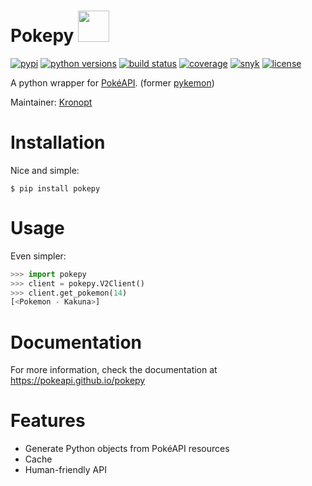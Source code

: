 # Pokepy <img heigth=50 width=50 src="https://veekun.com/dex/media/pokemon/global-link/14.png">

[![pypi](https://img.shields.io/pypi/v/pokepy.svg "pypi package")](https://pypi.org/project/pokepy)
[![python versions](https://img.shields.io/pypi/pyversions/pokepy.svg "supported python versions")](https://pypi.org/project/pokepy)
[![build status](https://circleci.com/gh/PokeAPI/pokepy.svg?style=svg "build status")](https://circleci.com/gh/PokeAPI/pokepy)
[![coverage](https://codecov.io/gh/PokeAPI/pokepy/branch/master/graph/badge.svg "code coverage")](https://codecov.io/gh/PokeAPI/pokepy)
[![snyk](https://img.shields.io/snyk/vulnerabilities/github/PokeAPI/pokepy.svg?style=popout "vulnerabilities")](https://snyk.io/test/github/pokeapi/pykemon)
[![license](https://img.shields.io/pypi/l/pokepy.svg "license")](https://github.com/PokeAPI/pokepy/blob/master/LICENSE)

A python wrapper for [PokéAPI](https://pokeapi.co). (former [pykemon](https://github.com/PokeAPI/pokepy/tree/bb72105f4c5402aaa5d4fd2b9c142bf9b678b254))

Maintainer: [Kronopt](https://github.com/Kronopt)

# Installation
Nice and simple:

```
$ pip install pokepy
```

# Usage
Even simpler:

```python
>>> import pokepy
>>> client = pokepy.V2Client()
>>> client.get_pokemon(14)
[<Pokemon - Kakuna>]
```

# Documentation
For more information, check the documentation at https://pokeapi.github.io/pokepy

# Features

* Generate Python objects from PokéAPI resources
* Cache
* Human-friendly API
